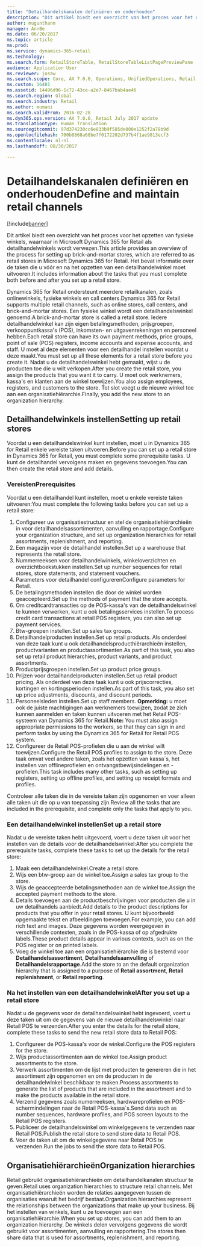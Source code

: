 ```yaml
---
title: "Detailhandelskanalen definiëren en onderhouden"
description: "Dit artikel biedt een overzicht van het proces voor het opzetten van fysieke winkels, waarnaar in Microsoft Dynamics 365 for Retail als detailhandelwinkels wordt verwezen. Het bevat informatie over de taken die u vóór en na het opzetten van een detailhandelwinkel moet uitvoeren."
author: mugunthanm
manager: AnnBe
ms.date: 06/20/2017
ms.topic: article
ms.prod: 
ms.service: dynamics-365-retail
ms.technology: 
ms.search.form: RetailStoreTable, RetailStoreTableListPagePreviewPane
audience: Application User
ms.reviewer: josaw
ms.search.scope: Core, AX 7.0.0, Operations, UnifiedOperations, Retail
ms.custom: 16481
ms.assetid: 14496d96-1c72-43ce-a2e7-8467bab4ae46
ms.search.region: Global
ms.search.industry: Retail
ms.author: mumani
ms.search.validFrom: 2016-02-28
ms.dyn365.ops.version: AX 7.0.0, Retail July 2017 update
ms.translationtype: Human Translation
ms.sourcegitcommit: 97d374230cc6e833b9f585de000e1252f2a78b9d
ms.openlocfilehash: 700b8868a68be7f0172202d737b4f1ae9813ecf3
ms.contentlocale: nl-nl
ms.lasthandoff: 08/30/2017

---
```


# <a name="define-and-maintain-retail-channels"></a><span data-ttu-id="c445c-104">Detailhandelskanalen definiëren en onderhouden</span><span class="sxs-lookup"><span data-stu-id="c445c-104">Define and maintain retail channels</span></span>

[!include[banner](includes/banner.md)]


<span data-ttu-id="c445c-105">Dit artikel biedt een overzicht van het proces voor het opzetten van fysieke winkels, waarnaar in Microsoft Dynamics 365 for Retail als detailhandelwinkels wordt verwezen.</span><span class="sxs-lookup"><span data-stu-id="c445c-105">This article provides an overview of the process for setting up brick-and-mortar stores, which are referred to as retail stores in Microsoft Dynamics 365 for Retail.</span></span> <span data-ttu-id="c445c-106">Het bevat informatie over de taken die u vóór en na het opzetten van een detailhandelwinkel moet uitvoeren.</span><span class="sxs-lookup"><span data-stu-id="c445c-106">It includes information about the tasks that you must complete both before and after you set up a retail store.</span></span>

<span data-ttu-id="c445c-107">Dynamics 365 for Retail ondersteunt meerdere retailkanalen, zoals onlinewinkels, fysieke winkels en call centers.</span><span class="sxs-lookup"><span data-stu-id="c445c-107">Dynamics 365 for Retail supports multiple retail channels, such as online stores, call centers, and brick-and-mortar stores.</span></span> <span data-ttu-id="c445c-108">Een fysieke winkel wordt een detailhandelswinkel genoemd.</span><span class="sxs-lookup"><span data-stu-id="c445c-108">A brick-and-mortar store is called a retail store.</span></span> <span data-ttu-id="c445c-109">Iedere detailhandelwinkel kan zijn eigen betalingsmethoden, prijsgroepen, verkooppuntkassa's (POS), inkomsten- en uitgavenrekeningen en personeel hebben.</span><span class="sxs-lookup"><span data-stu-id="c445c-109">Each retail store can have its own payment methods, price groups, point of sale (POS) registers, income accounts and expense accounts, and staff.</span></span> <span data-ttu-id="c445c-110">U moet al deze elementen voor een detailhandel instellen voordat u deze maakt.</span><span class="sxs-lookup"><span data-stu-id="c445c-110">You must set up all these elements for a retail store before you create it.</span></span> <span data-ttu-id="c445c-111">Nadat u de detailhandelswinkel hebt gemaakt, wijst u de producten toe die u wilt verkopen.</span><span class="sxs-lookup"><span data-stu-id="c445c-111">After you create the retail store, you assign the products that you want it to carry.</span></span> <span data-ttu-id="c445c-112">U moet ook werknemers, kassa's en klanten aan de winkel toewijzen.</span><span class="sxs-lookup"><span data-stu-id="c445c-112">You also assign employees, registers, and customers to the store.</span></span> <span data-ttu-id="c445c-113">Tot slot voegt u de nieuwe winkel toe aan een organisatiehiërarchie.</span><span class="sxs-lookup"><span data-stu-id="c445c-113">Finally, you add the new store to an organization hierarchy.</span></span>

## <a name="setting-up-retail-stores"></a><span data-ttu-id="c445c-114">Detailhandelwinkels instellen</span><span class="sxs-lookup"><span data-stu-id="c445c-114">Setting up retail stores</span></span>
<span data-ttu-id="c445c-115">Voordat u een detailhandelswinkel kunt instellen, moet u in Dynamics 365 for Retail enkele vereiste taken uitvoeren.</span><span class="sxs-lookup"><span data-stu-id="c445c-115">Before you can set up a retail store in Dynamics 365 for Retail, you must complete some prerequisite tasks.</span></span> <span data-ttu-id="c445c-116">U kunt de detailhandel vervolgens maken en gegevens toevoegen.</span><span class="sxs-lookup"><span data-stu-id="c445c-116">You can then create the retail store and add details.</span></span>

### <a name="prerequisites"></a><span data-ttu-id="c445c-117">Vereisten</span><span class="sxs-lookup"><span data-stu-id="c445c-117">Prerequisites</span></span>

<span data-ttu-id="c445c-118">Voordat u een detailhandel kunt instellen, moet u enkele vereiste taken uitvoeren:</span><span class="sxs-lookup"><span data-stu-id="c445c-118">You must complete the following tasks before you can set up a retail store:</span></span>

1.  <span data-ttu-id="c445c-119">Configureer uw organisatiestructuur en stel de organisatiehiërarchieën in voor detailhandelsassortimenten, aanvulling en rapportage.</span><span class="sxs-lookup"><span data-stu-id="c445c-119">Configure your organization structure, and set up organization hierarchies for retail assortments, replenishment, and reporting.</span></span>
2.  <span data-ttu-id="c445c-120">Een magazijn voor de detailhandel instellen.</span><span class="sxs-lookup"><span data-stu-id="c445c-120">Set up a warehouse that represents the retail store.</span></span>
3.  <span data-ttu-id="c445c-121">Nummerreeksen voor detailhandelwinkels, winkeloverzichten en overzichtboekstukken instellen.</span><span class="sxs-lookup"><span data-stu-id="c445c-121">Set up number sequences for retail stores, store statements, and statement vouchers.</span></span>
4.  <span data-ttu-id="c445c-122">Parameters voor detailhandel configureren</span><span class="sxs-lookup"><span data-stu-id="c445c-122">Configure parameters for Retail.</span></span>
5.  <span data-ttu-id="c445c-123">De betalingsmethoden instellen die door de winkel worden geaccepteerd.</span><span class="sxs-lookup"><span data-stu-id="c445c-123">Set up the methods of payment that the store accepts.</span></span>
6.  <span data-ttu-id="c445c-124">Om creditcardtransacties op de POS-kassa's van de detailhandelswinkel te kunnen verwerken, kunt u ook betalingsservices instellen.</span><span class="sxs-lookup"><span data-stu-id="c445c-124">To process credit card transactions at retail POS registers, you can also set up payment services.</span></span>
7.  <span data-ttu-id="c445c-125">Btw-groepen instellen.</span><span class="sxs-lookup"><span data-stu-id="c445c-125">Set up sales tax groups.</span></span>
8.  <span data-ttu-id="c445c-126">Detailhandelproducten instellen.</span><span class="sxs-lookup"><span data-stu-id="c445c-126">Set up retail products.</span></span> <span data-ttu-id="c445c-127">Als onderdeel van deze taak kunt u ook detailhandelsproducthiërarchieën instellen, productvarianten en productassortimenten.</span><span class="sxs-lookup"><span data-stu-id="c445c-127">As part of this task, you also set up retail product hierarchies, product variants, and product assortments.</span></span>
9.  <span data-ttu-id="c445c-128">Productprijsgroepen instellen.</span><span class="sxs-lookup"><span data-stu-id="c445c-128">Set up product price groups.</span></span>
10. <span data-ttu-id="c445c-129">Prijzen voor detailhandelproducten instellen.</span><span class="sxs-lookup"><span data-stu-id="c445c-129">Set up retail product pricing.</span></span> <span data-ttu-id="c445c-130">Als onderdeel van deze taak kunt u ook prijscorrecties, kortingen en kortingsperioden instellen.</span><span class="sxs-lookup"><span data-stu-id="c445c-130">As part of this task, you also set up price adjustments, discounts, and discount periods.</span></span>
11. <span data-ttu-id="c445c-131">Personeelsleden instellen.</span><span class="sxs-lookup"><span data-stu-id="c445c-131">Set up staff members.</span></span> <span data-ttu-id="c445c-132">**Opmerking:** u moet ook de juiste machtigingen aan werknemers toewijzen, zodat ze zich kunnen aanmelden en taken kunnen uitvoeren met het Retail POS-systeem van Dynamics 365 for Retail.</span><span class="sxs-lookup"><span data-stu-id="c445c-132">**Note:** You must also assign appropriate permissions to the workers, so that they can sign in and perform tasks by using the Dynamics 365 for Retail for Retail POS system.</span></span>
12. <span data-ttu-id="c445c-133">Configureer de Retail POS-profielen die u aan de winkel wilt toewijzen.</span><span class="sxs-lookup"><span data-stu-id="c445c-133">Configure the Retail POS profiles to assign to the store.</span></span> <span data-ttu-id="c445c-134">Deze taak omvat veel andere taken, zoals het opzetten van kassa´s, het instellen van offlineprofielen en ontvangstbewijsindelingen en -profielen.</span><span class="sxs-lookup"><span data-stu-id="c445c-134">This task includes many other tasks, such as setting up registers, setting up offline profiles, and setting up receipt formats and profiles.</span></span>

<span data-ttu-id="c445c-135">Controleer alle taken die in de vereiste taken zijn opgenomen en voer alleen alle taken uit die op u van toepassing zijn.</span><span class="sxs-lookup"><span data-stu-id="c445c-135">Review all the tasks that are included in the prerequisite, and complete only the tasks that apply to you.</span></span>

### <a name="set-up-a-retail-store"></a><span data-ttu-id="c445c-136">Een detailhandelwinkel instellen</span><span class="sxs-lookup"><span data-stu-id="c445c-136">Set up a retail store</span></span>

<span data-ttu-id="c445c-137">Nadat u de vereiste taken hebt uitgevoerd, voert u deze taken uit voor het instellen van de details voor de detailhandelswinkel:</span><span class="sxs-lookup"><span data-stu-id="c445c-137">After you complete the prerequisite tasks, complete these tasks to set up the details for the retail store:</span></span>

1.  <span data-ttu-id="c445c-138">Maak een detailhandelwinkel.</span><span class="sxs-lookup"><span data-stu-id="c445c-138">Create a retail store.</span></span>
2.  <span data-ttu-id="c445c-139">Wijs een btw-groep aan de winkel toe.</span><span class="sxs-lookup"><span data-stu-id="c445c-139">Assign a sales tax group to the store.</span></span>
3.  <span data-ttu-id="c445c-140">Wijs de geaccepteerde betalingsmethoden aan de winkel toe.</span><span class="sxs-lookup"><span data-stu-id="c445c-140">Assign the accepted payment methods to the store.</span></span>
4.  <span data-ttu-id="c445c-141">Details toevoegen aan de productbeschrijvingen voor producten die u in uw detailhandels aanbiedt.</span><span class="sxs-lookup"><span data-stu-id="c445c-141">Add details to the product descriptions for products that you offer in your retail stores.</span></span> <span data-ttu-id="c445c-142">U kunt bijvoorbeeld opgemaakte tekst en afbeeldingen toevoegen.</span><span class="sxs-lookup"><span data-stu-id="c445c-142">For example, you can add rich text and images.</span></span> <span data-ttu-id="c445c-143">Deze gegevens worden weergegeven in verschillende contexten, zoals in de POS-kassa of op afgedrukte labels.</span><span class="sxs-lookup"><span data-stu-id="c445c-143">These product details appear in various contexts, such as on the POS register or on printed labels.</span></span>
5.  <span data-ttu-id="c445c-144">Voeg de winkel toe aan een organisatiehiërarchie die is bestemd voor **Detailhandelsassortiment**, **Detailhandelsaanvulling** of **Detailhandelsrapportage**.</span><span class="sxs-lookup"><span data-stu-id="c445c-144">Add the store to an the default organization hierarchy that is assigned to a purpose of **Retail assortment**, **Retail replenishment**, or **Retail reporting**.</span></span>

### <a name="after-you-set-up-a-retail-store"></a><span data-ttu-id="c445c-145">Na het instellen van een detailhandelwinkel</span><span class="sxs-lookup"><span data-stu-id="c445c-145">After you set up a retail store</span></span>

<span data-ttu-id="c445c-146">Nadat u de gegevens voor de detailhandelswinkel hebt ingevoerd, voert u deze taken uit om de gegevens van de nieuwe detailhandelswinkel naar Retail POS te verzenden.</span><span class="sxs-lookup"><span data-stu-id="c445c-146">After you enter the details for the retail store, complete these tasks to send the new retail store data to Retail POS:</span></span>

1.  <span data-ttu-id="c445c-147">Configureer de POS-kassa's voor de winkel.</span><span class="sxs-lookup"><span data-stu-id="c445c-147">Configure the POS registers for the store.</span></span>
2.  <span data-ttu-id="c445c-148">Wijs productassortimenten aan de winkel toe.</span><span class="sxs-lookup"><span data-stu-id="c445c-148">Assign product assortments to the store.</span></span>
3.  <span data-ttu-id="c445c-149">Verwerk assortimenten om de lijst met producten te genereren die in het assortiment zijn opgenomen en om de producten in de detailhandelwinkel beschikbaar te maken.</span><span class="sxs-lookup"><span data-stu-id="c445c-149">Process assortments to generate the list of products that are included in the assortment and to make the products available in the retail store.</span></span>
4.  <span data-ttu-id="c445c-150">Verzend gegevens zoals numerreeksen, hardwareprofielen en POS-schermindelingen naar de Retail POS-kassa´s.</span><span class="sxs-lookup"><span data-stu-id="c445c-150">Send data such as number sequences, hardware profiles, and POS screen layouts to the Retail POS registers.</span></span>
5.  <span data-ttu-id="c445c-151">Publiceer de detailhandelswinkel om winkelgegevens te verzenden naar Retail POS.</span><span class="sxs-lookup"><span data-stu-id="c445c-151">Publish the retail store to send store data to Retail POS.</span></span>
6.  <span data-ttu-id="c445c-152">Voer de taken uit om de winkelgegevens naar Retail POS te verzenden.</span><span class="sxs-lookup"><span data-stu-id="c445c-152">Run the jobs to send the store data to Retail POS.</span></span>

## <a name="organization-hierarchies"></a><span data-ttu-id="c445c-153">Organisatiehiërarchieën</span><span class="sxs-lookup"><span data-stu-id="c445c-153">Organization hierarchies</span></span>
<span data-ttu-id="c445c-154">Retail gebruikt organisatiehiërarchieën om detailhandelkanalen structuur te geven.</span><span class="sxs-lookup"><span data-stu-id="c445c-154">Retail uses organization hierarchies to structure retail channels.</span></span> <span data-ttu-id="c445c-155">Met organisatiehiërarchieën worden de relaties aangegeven tussen de organisaties waaruit het bedrijf bestaat.</span><span class="sxs-lookup"><span data-stu-id="c445c-155">Organization hierarchies represent the relationships between the organizations that make up your business.</span></span> <span data-ttu-id="c445c-156">Bij het instellen van winkels, kunt u ze toevoegen aan een organisatiehiërarchie.</span><span class="sxs-lookup"><span data-stu-id="c445c-156">When you set up stores, you can add them to an organization hierarchy.</span></span> <span data-ttu-id="c445c-157">De winkels delen vervolgens gegevens die wordt gebruikt voor assortimenten, aanvulling en rapportering.</span><span class="sxs-lookup"><span data-stu-id="c445c-157">The stores then share data that is used for assortments, replenishment, and reporting.</span></span>




